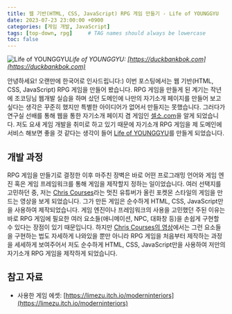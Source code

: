 ```yaml
---
title: 웹 기반(HTML, CSS, JavaScript) RPG 게임 만들기 - Life of YOUNGGYU
date: 2023-07-23 23:00:00 +0900
categories: [게임 개발, JavaScript]
tags: [top-down, rpg]     # TAG names should always be lowercase
toc: false
---
```


![Life of YOUNGGYU](https://github.com/duckbankbok/duckbankbok.github.io/assets/64826387/f53706fc-f03b-4c99-8d63-29b9bd0fecf9)_Life of YOUNGGYU: [https://duckbankbok.com](https://duckbankbok.com)_

안녕하세요! 오랜만에 한국어로 인사드립니다:) 이번 포스팅에서는 웹 기반(HTML, CSS, JavaScript) RPG 게임을 만들어 봤습니다. RPG 게임을 만들게 된 계기는 작년에 조코딩님 웹개발 실습을 하며 샀던 도메인에 나만의 자기소개 페이지를 만들어 보고 싶다는 생각은 꾸준히 했지만 특별한 아이디어가 없어서 만들지는 못했습니다. 그러다가 연구실 선배를 통해 웹을 통한 자기소개 페이지 겸 게임인 [셀소.com](https://xn--3j4bmf.com/)을 알게 되었습니다. 저도 요새 게임 개발을 취미로 하고 있기 때문에 자기소개 RPG 게임을 제 도메인에 서비스 해보면 좋을 것 같다는 생각이 들어 [Life of YOUNGGYU](https://duckbankbok.com)를 만들게 되었습니다.

## 개발 과정

RPG 게임을 만들기로 결정한 이후 마주친 장벽은 바로 어떤 프로그래밍 언어와 게임 엔진 혹은 게임 프레임워크를 통해 게임을 제작할지 정하는 일이었습니다. 여러 선택지를 고민하던 중, 저는 [Chris Courses](https://www.youtube.com/@ChrisCourses)라는 멋진 유튜버가 올린 포켓몬 스타일의 게임을 만드는 영상을 보게 되었습니다. 그가 만든 게임은 순수하게 HTML, CSS, JavaScript만을 사용하여 제작되었습니다. 게임 엔진이나 프레임워크의 사용을 고민했던 주된 이유는 바로 RPG 게임에 필요한 여러 요소들(애니메이션, NPC, 대화창 등)을 손쉽게 구현할 수 있다는 장점이 있기 때문입니다. 하지만 [Chris Courses의 영상](https://www.youtube.com/watch?v=yP5DKzriqXA&list=LL&index=1&t=9466s)에서는 그런 요소들을 구현하는 법도 자세하게 나와있을 뿐만 아니라 RPG 게임을 처음부터 제작하는 과정을 세세하게 보여주어서 저도 순수하게 HTML, CSS, JavaScript만을 사용하여 저만의 자기소개 RPG 게임을 제작하게 되었습니다.

## 참고 자료

- 사용한 게임 에셋: [https://limezu.itch.io/moderninteriors](https://limezu.itch.io/moderninteriors)